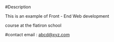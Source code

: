 #Description

This is an example of Front - End Web development

course at the flatiron school

#contact 
email : abcd@xyz.com